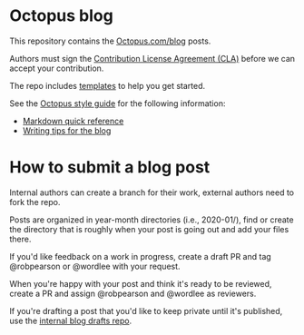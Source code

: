 # Octopus blog  

This repository contains the [Octopus.com/blog](https://octopus.com/blog/) posts.

Authors must sign the [Contribution License Agreement (CLA)](https://cla-assistant.io/OctopusDeploy/docs) before we can accept your contribution.

The repo includes [templates](templates/readme.md) to help you get started.

See the [Octopus style guide](https://style.octopus.com) for the following information:

- [Markdown quick reference](https://style.octopus.com/markdown)
- [Writing tips for the blog](https://style.octopus.com/writing-tips-for-the-blog) 

# How to submit a blog post 

Internal authors can create a branch for their work, external authors need to fork the repo.

Posts are organized in year-month directories (i.e., 2020-01/), find or create the directory that is roughly when your post is going out and add your files there. 

If you'd like feedback on a work in progress, create a draft PR and tag @robpearson or @wordlee with your request.

When you're happy with your post and think it's ready to be reviewed, create a PR and assign @robpearson and @wordlee as reviewers.

If you're drafting a post that you'd like to keep private until it's published, use the [internal blog drafts repo](https://github.com/OctopusDeploy/internal-blog-drafts).
